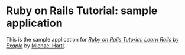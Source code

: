 # Ruby on Rails Tutorial: sample application

This is the sample application for [*Ruby on Rails Tutorial: Learn Rails by Exaple*](http://railstutorial.org/) by [Michael Hartl](http://michaelhartl.com).
